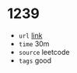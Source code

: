 # 1239
- `url` [link](https://leetcode.com/problems/maximum-length-of-a-concatenated-string-with-unique-characters/description/?envType=daily-question&envId=2024-01-23)
- `time` 30m
- `source` leetcode
- `tags` good